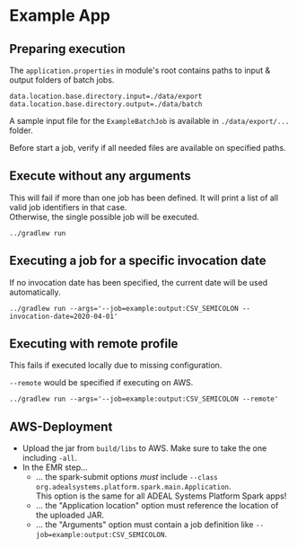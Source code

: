 # Example App

## Preparing execution

The `application.properties` in module's root contains paths to input & output folders of batch jobs.

`data.location.base.directory.input=./data/export`
`data.location.base.directory.output=./data/batch`

A sample input file for the `ExampleBatchJob` is available in `./data/export/...` folder.

Before start a job, verify if all needed files are available on specified paths.

## Execute without any arguments

This will fail if more than one job has been defined. It will print a list of all valid job identifiers in that case.  
Otherwise, the single possible job will be executed.

`../gradlew run`

## Executing a job for a specific invocation date

If no invocation date has been specified, the current date will be used automatically.

`../gradlew run --args='--job=example:output:CSV_SEMICOLON --invocation-date=2020-04-01'`

## Executing with remote profile

This fails if executed locally due to missing configuration.

`--remote` would be specified if executing on AWS.

`../gradlew run --args='--job=example:output:CSV_SEMICOLON --remote'`

## AWS-Deployment

- Upload the jar from `build/libs` to AWS. Make sure to take the one including `-all`.
- In the EMR step...
    - ... the spark-submit options *must* include `--class org.adealsystems.platform.spark.main.Application`.  
      This option is the same for all ADEAL Systems Platform Spark apps!
    - ... the "Application location" option must reference the location of the uploaded JAR.
    - ... the "Arguments" option must contain a job definition like `--job=example:output:CSV_SEMICOLON`.
